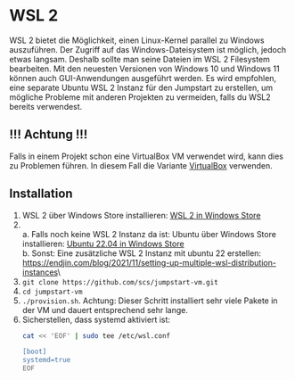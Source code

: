 WSL 2
=======

WSL 2 bietet die Möglichkeit, einen Linux-Kernel parallel zu Windows auszuführen.
Der Zugriff auf das Windows-Dateisystem ist möglich, jedoch etwas langsam.
Deshalb sollte man seine Dateien im WSL 2 Filesystem bearbeiten.
Mit den neuesten Versionen von Windows 10 und Windows 11 können auch
GUI-Anwendungen ausgeführt werden.
Es wird empfohlen, eine separate Ubuntu WSL 2 Instanz für den Jumpstart zu erstellen,
um mögliche Probleme mit anderen Projekten zu vermeiden,
falls du WSL2 bereits verwendest.

!!! Achtung !!!
------------

Falls in einem Projekt schon eine VirtualBox VM verwendet wird,
kann dies zu Problemen führen.
In diesem Fall die Variante [VirtualBox](./virtualbox.md)
verwenden.


Installation
------------

1. WSL 2 über Windows Store installieren: [WSL 2 in Windows Store](https://www.microsoft.com/store/productId/9P9TQF7MRM4R)
2. \
  a. Falls noch keine WSL 2 Instanz da ist: Ubuntu über Windows Store installieren: [Ubuntu 22.04 in Windows Store](https://www.microsoft.com/store/productId/9PN20MSR04DW)\
  b. Sonst: Eine zusätzliche WSL 2 Instanz mit ubuntu 22 erstellen: <https://endjin.com/blog/2021/11/setting-up-multiple-wsl-distribution-instances>\
3. `git clone https://github.com/scs/jumpstart-vm.git`
4. `cd jumpstart-vm`
5. `./provision.sh`. Achtung: Dieser Schritt installiert sehr viele Pakete in der VM
  und dauert entsprechend sehr lange.
6. Sicherstellen, dass systemd aktiviert ist:
   ```bash
   cat << 'EOF' | sudo tee /etc/wsl.conf

   [boot]
   systemd=true
   EOF
   ```
